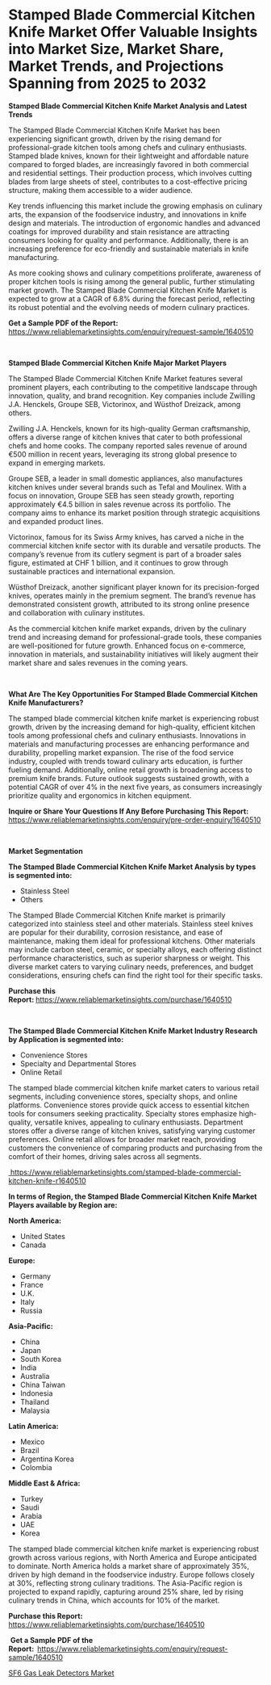<p><h1>Stamped Blade Commercial Kitchen Knife Market Offer Valuable Insights into Market Size, Market Share, Market Trends, and Projections Spanning from 2025 to 2032</h1></p><p><strong>Stamped Blade Commercial Kitchen Knife Market Analysis and Latest Trends</strong></p>
<p><p>The Stamped Blade Commercial Kitchen Knife Market has been experiencing significant growth, driven by the rising demand for professional-grade kitchen tools among chefs and culinary enthusiasts. Stamped blade knives, known for their lightweight and affordable nature compared to forged blades, are increasingly favored in both commercial and residential settings. Their production process, which involves cutting blades from large sheets of steel, contributes to a cost-effective pricing structure, making them accessible to a wider audience.</p><p>Key trends influencing this market include the growing emphasis on culinary arts, the expansion of the foodservice industry, and innovations in knife design and materials. The introduction of ergonomic handles and advanced coatings for improved durability and stain resistance are attracting consumers looking for quality and performance. Additionally, there is an increasing preference for eco-friendly and sustainable materials in knife manufacturing.</p><p>As more cooking shows and culinary competitions proliferate, awareness of proper kitchen tools is rising among the general public, further stimulating market growth. The Stamped Blade Commercial Kitchen Knife Market is expected to grow at a CAGR of 6.8% during the forecast period, reflecting its robust potential and the evolving needs of modern culinary practices.</p></p>
<p><strong>Get a Sample PDF of the Report:&nbsp;</strong> <a href="https://www.reliablemarketinsights.com/enquiry/request-sample/1640510?utm_campaign=3526&utm_medium=2&utm_source=Github&utm_content=ia&utm_term=11042025&utm_id=stamped-blade-commercial-kitchen-knife">https://www.reliablemarketinsights.com/enquiry/request-sample/1640510</a></p>
<p>&nbsp;</p>
<p><strong>Stamped Blade Commercial Kitchen Knife Major Market Players</strong></p>
<p><p>The Stamped Blade Commercial Kitchen Knife Market features several prominent players, each contributing to the competitive landscape through innovation, quality, and brand recognition. Key companies include Zwilling J.A. Henckels, Groupe SEB, Victorinox, and Wüsthof Dreizack, among others.</p><p>Zwilling J.A. Henckels, known for its high-quality German craftsmanship, offers a diverse range of kitchen knives that cater to both professional chefs and home cooks. The company reported sales revenue of around €500 million in recent years, leveraging its strong global presence to expand in emerging markets.</p><p>Groupe SEB, a leader in small domestic appliances, also manufactures kitchen knives under several brands such as Tefal and Moulinex. With a focus on innovation, Groupe SEB has seen steady growth, reporting approximately €4.5 billion in sales revenue across its portfolio. The company aims to enhance its market position through strategic acquisitions and expanded product lines.</p><p>Victorinox, famous for its Swiss Army knives, has carved a niche in the commercial kitchen knife sector with its durable and versatile products. The company’s revenue from its cutlery segment is part of a broader sales figure, estimated at CHF 1 billion, and it continues to grow through sustainable practices and international expansion.</p><p>Wüsthof Dreizack, another significant player known for its precision-forged knives, operates mainly in the premium segment. The brand’s revenue has demonstrated consistent growth, attributed to its strong online presence and collaboration with culinary institutes.</p><p>As the commercial kitchen knife market expands, driven by the culinary trend and increasing demand for professional-grade tools, these companies are well-positioned for future growth. Enhanced focus on e-commerce, innovation in materials, and sustainability initiatives will likely augment their market share and sales revenues in the coming years.</p></p>
<p>&nbsp;</p>
<p><strong>What Are The Key Opportunities For Stamped Blade Commercial Kitchen Knife Manufacturers?</strong></p>
<p><p>The stamped blade commercial kitchen knife market is experiencing robust growth, driven by the increasing demand for high-quality, efficient kitchen tools among professional chefs and culinary enthusiasts. Innovations in materials and manufacturing processes are enhancing performance and durability, propelling market expansion. The rise of the food service industry, coupled with trends toward culinary arts education, is further fueling demand. Additionally, online retail growth is broadening access to premium knife brands. Future outlook suggests sustained growth, with a potential CAGR of over 4% in the next five years, as consumers increasingly prioritize quality and ergonomics in kitchen equipment.</p></p>
<p><strong>Inquire or Share Your Questions If Any Before Purchasing This Report:</strong> <a href="https://www.reliablemarketinsights.com/enquiry/pre-order-enquiry/1640510?utm_campaign=3526&utm_medium=2&utm_source=Github&utm_content=ia&utm_term=11042025&utm_id=stamped-blade-commercial-kitchen-knife">https://www.reliablemarketinsights.com/enquiry/pre-order-enquiry/1640510</a></p>
<p>&nbsp;</p>
<p><strong>Market Segmentation</strong></p>
<p><strong>The Stamped Blade Commercial Kitchen Knife Market Analysis by types is segmented into:</strong></p>
<p><ul><li>Stainless Steel</li><li>Others</li></ul></p>
<p><p>The Stamped Blade Commercial Kitchen Knife market is primarily categorized into stainless steel and other materials. Stainless steel knives are popular for their durability, corrosion resistance, and ease of maintenance, making them ideal for professional kitchens. Other materials may include carbon steel, ceramic, or specialty alloys, each offering distinct performance characteristics, such as superior sharpness or weight. This diverse market caters to varying culinary needs, preferences, and budget considerations, ensuring chefs can find the right tool for their specific tasks.</p></p>
<p><strong>Purchase this Report:&nbsp;</strong><a href="https://www.reliablemarketinsights.com/purchase/1640510?utm_campaign=3526&utm_medium=2&utm_source=Github&utm_content=ia&utm_term=11042025&utm_id=stamped-blade-commercial-kitchen-knife">https://www.reliablemarketinsights.com/purchase/1640510</a></p>
<p>&nbsp;</p>
<p><strong>The Stamped Blade Commercial Kitchen Knife Market Industry Research by Application is segmented into:</strong></p>
<p><ul><li>Convenience Stores</li><li>Specialty and Departmental Stores</li><li>Online Retail</li></ul></p>
<p><p>The stamped blade commercial kitchen knife market caters to various retail segments, including convenience stores, specialty shops, and online platforms. Convenience stores provide quick access to essential kitchen tools for consumers seeking practicality. Specialty stores emphasize high-quality, versatile knives, appealing to culinary enthusiasts. Department stores offer a diverse range of kitchen knives, satisfying varying customer preferences. Online retail allows for broader market reach, providing customers the convenience of comparing products and purchasing from the comfort of their homes, driving sales across all segments.</p></p>
<p><a href="https://www.reliablemarketinsights.com/stamped-blade-commercial-kitchen-knife-r1640510?utm_campaign=3526&utm_medium=2&utm_source=Github&utm_content=ia&utm_term=11042025&utm_id=stamped-blade-commercial-kitchen-knife">&nbsp;https://www.reliablemarketinsights.com/stamped-blade-commercial-kitchen-knife-r1640510</a></p>
<p><strong>In terms of Region, the Stamped Blade Commercial Kitchen Knife Market Players available by Region are:</strong></p>
<p>
    <p> <strong> North America: </strong>
        <ul>
            <li>United States</li>
            <li>Canada</li>
        </ul>
        </p> 
    <p> <strong> Europe: </strong>
        <ul>
            <li>Germany</li>
            <li>France</li>
            <li>U.K.</li>
            <li>Italy</li>
            <li>Russia</li>
        </ul>
        </p> 
    <p> <strong> Asia-Pacific: </strong>
        <ul>
            <li>China</li>
            <li>Japan</li>
            <li>South Korea</li>
            <li>India</li>
            <li>Australia</li>
            <li>China Taiwan</li>
            <li>Indonesia</li>
            <li>Thailand</li>
            <li>Malaysia</li>
        </ul>
        </p> 
    <p> <strong> Latin America: </strong>
        <ul>
            <li>Mexico</li>
            <li>Brazil</li>
            <li>Argentina Korea</li>
            <li>Colombia</li>
        </ul>
        </p> 
    <p> <strong> Middle East & Africa: </strong>
        <ul>
            <li>Turkey</li>
            <li>Saudi</li>
            <li>Arabia</li>
            <li>UAE</li>
            <li>Korea</li>
        </ul>
    </p>
    </p>
<p><p>The stamped blade commercial kitchen knife market is experiencing robust growth across various regions, with North America and Europe anticipated to dominate. North America holds a market share of approximately 35%, driven by high demand in the foodservice industry. Europe follows closely at 30%, reflecting strong culinary traditions. The Asia-Pacific region is projected to expand rapidly, capturing around 25% share, led by rising culinary trends in China, which accounts for 10% of the market.</p></p>
<p><strong>Purchase this Report: </strong><a href="https://www.reliablemarketinsights.com/purchase/1640510?utm_campaign=3526&utm_medium=2&utm_source=Github&utm_content=ia&utm_term=11042025&utm_id=stamped-blade-commercial-kitchen-knife">https://www.reliablemarketinsights.com/purchase/1640510</a></p>
<p>&nbsp;<strong>Get a Sample PDF of the Report:&nbsp;&nbsp;</strong><a href="https://www.reliablemarketinsights.com/enquiry/request-sample/1640510?utm_campaign=3526&utm_medium=2&utm_source=Github&utm_content=ia&utm_term=11042025&utm_id=stamped-blade-commercial-kitchen-knife">https://www.reliablemarketinsights.com/enquiry/request-sample/1640510</a></p>
<p><strong></strong></p>
<p><p><a href="https://github.com/zoccohaniech/Market-Research-Report-List-1/blob/main/sf6-gas-leak-detectors-market.md?utm_campaign=3526&utm_medium=2&utm_source=Github&utm_content=ia&utm_term=11042025&utm_id=stamped-blade-commercial-kitchen-knife">SF6 Gas Leak Detectors Market</a></p></p>